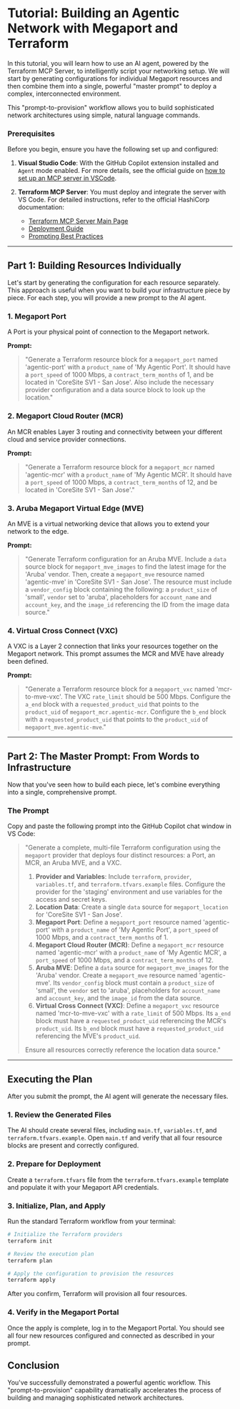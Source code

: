 # Tutorial: Building an Agentic Network with Megaport and Terraform

In this tutorial, you will learn how to use an AI agent, powered by the Terraform MCP Server, to intelligently script your networking setup. We will start by generating configurations for individual Megaport resources and then combine them into a single, powerful "master prompt" to deploy a complex, interconnected environment.

This "prompt-to-provision" workflow allows you to build sophisticated network architectures using simple, natural language commands.

### Prerequisites

Before you begin, ensure you have the following set up and configured:

1.  **Visual Studio Code**: With the GitHub Copilot extension installed and `Agent` mode enabled. For more details, see the official guide on [how to set up an MCP server in VSCode](https://code.visualstudio.com/docs/copilot/customization/mcp-servers).

2.  **Terraform MCP Server**: You must deploy and integrate the server with VS Code. For detailed instructions, refer to the official HashiCorp documentation:
    - [Terraform MCP Server Main Page](https://developer.hashicorp.com/terraform/mcp-server)
    - [Deployment Guide](https://developer.hashicorp.com/terraform/mcp-server/deploy)
    - [Prompting Best Practices](https://developer.hashicorp.com/terraform/mcp-server/prompt)

---

## Part 1: Building Resources Individually

Let's start by generating the configuration for each resource separately. This approach is useful when you want to build your infrastructure piece by piece. For each step, you will provide a new prompt to the AI agent.

### 1. Megaport Port

A Port is your physical point of connection to the Megaport network.

**Prompt:**

> "Generate a Terraform resource block for a `megaport_port` named 'agentic-port' with a `product_name` of 'My Agentic Port'. It should have a `port_speed` of 1000 Mbps, a `contract_term_months` of 1, and be located in 'CoreSite SV1 - San Jose'. Also include the necessary provider configuration and a data source block to look up the location."

### 2. Megaport Cloud Router (MCR)

An MCR enables Layer 3 routing and connectivity between your different cloud and service provider connections.

**Prompt:**

> "Generate a Terraform resource block for a `megaport_mcr` named 'agentic-mcr' with a `product_name` of 'My Agentic MCR'. It should have a `port_speed` of 1000 Mbps, a `contract_term_months` of 12, and be located in 'CoreSite SV1 - San Jose'."

### 3. Aruba Megaport Virtual Edge (MVE)

An MVE is a virtual networking device that allows you to extend your network to the edge.

**Prompt:**

> "Generate Terraform configuration for an Aruba MVE. Include a `data` source block for `megaport_mve_images` to find the latest image for the 'Aruba' vendor. Then, create a `megaport_mve` resource named 'agentic-mve' in 'CoreSite SV1 - San Jose'. The resource must include a `vendor_config` block containing the following: a `product_size` of 'small', `vendor` set to 'aruba', placeholders for `account_name` and `account_key`, and the `image_id` referencing the ID from the image data source."

### 4. Virtual Cross Connect (VXC)

A VXC is a Layer 2 connection that links your resources together on the Megaport network. This prompt assumes the MCR and MVE have already been defined.

**Prompt:**

> "Generate a Terraform resource block for a `megaport_vxc` named 'mcr-to-mve-vxc'. The VXC `rate_limit` should be 500 Mbps. Configure the `a_end` block with a `requested_product_uid` that points to the `product_uid` of `megaport_mcr.agentic-mcr`. Configure the `b_end` block with a `requested_product_uid` that points to the `product_uid` of `megaport_mve.agentic-mve`."

---

## Part 2: The Master Prompt: From Words to Infrastructure

Now that you've seen how to build each piece, let's combine everything into a single, comprehensive prompt.

### The Prompt

Copy and paste the following prompt into the GitHub Copilot chat window in VS Code:

> "Generate a complete, multi-file Terraform configuration using the `megaport` provider that deploys four distinct resources: a Port, an MCR, an Aruba MVE, and a VXC.
>
> 1.  **Provider and Variables**: Include `terraform`, `provider`, `variables.tf`, and `terraform.tfvars.example` files. Configure the provider for the 'staging' environment and use variables for the access and secret keys.
> 2.  **Location Data**: Create a single `data` source for `megaport_location` for 'CoreSite SV1 - San Jose'.
> 3.  **Megaport Port**: Define a `megaport_port` resource named 'agentic-port' with a `product_name` of 'My Agentic Port', a `port_speed` of 1000 Mbps, and a `contract_term_months` of 1.
> 4.  **Megaport Cloud Router (MCR)**: Define a `megaport_mcr` resource named 'agentic-mcr' with a `product_name` of 'My Agentic MCR', a `port_speed` of 1000 Mbps, and a `contract_term_months` of 12.
> 5.  **Aruba MVE**: Define a `data` source for `megaport_mve_images` for the 'Aruba' vendor. Create a `megaport_mve` resource named 'agentic-mve'. Its `vendor_config` block must contain a `product_size` of 'small', the `vendor` set to 'aruba', placeholders for `account_name` and `account_key`, and the `image_id` from the data source.
> 6.  **Virtual Cross Connect (VXC)**: Define a `megaport_vxc` resource named 'mcr-to-mve-vxc' with a `rate_limit` of 500 Mbps. Its `a_end` block must have a `requested_product_uid` referencing the MCR's `product_uid`. Its `b_end` block must have a `requested_product_uid` referencing the MVE's `product_uid`.
>
> Ensure all resources correctly reference the location data source."

---

## Executing the Plan

After you submit the prompt, the AI agent will generate the necessary files.

### 1. Review the Generated Files

The AI should create several files, including `main.tf`, `variables.tf`, and `terraform.tfvars.example`. Open `main.tf` and verify that all four resource blocks are present and correctly configured.

### 2. Prepare for Deployment

Create a `terraform.tfvars` file from the `terraform.tfvars.example` template and populate it with your Megaport API credentials.

### 3. Initialize, Plan, and Apply

Run the standard Terraform workflow from your terminal:

```bash
# Initialize the Terraform providers
terraform init

# Review the execution plan
terraform plan

# Apply the configuration to provision the resources
terraform apply
```

After you confirm, Terraform will provision all four resources.

### 4. Verify in the Megaport Portal

Once the apply is complete, log in to the Megaport Portal. You should see all four new resources configured and connected as described in your prompt.

## Conclusion

You've successfully demonstrated a powerful agentic workflow. This "prompt-to-provision" capability dramatically accelerates the process of building and managing sophisticated network architectures.
